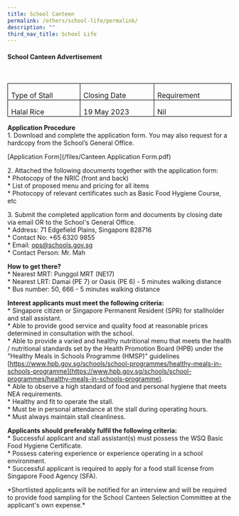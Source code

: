 ```yaml
---
title: School Canteen
permalink: /others/school-life/permalink/
description: ""
third_nav_title: School Life
---
```

#### School Canteen Advertisement
<br>
<table class="MsoTableGrid" border="1" cellspacing="0" cellpadding="0" style="border-collapse:collapse;border:none;mso-border-alt:solid windowtext .5pt;
 mso-yfti-tbllook:1184;mso-padding-alt:0in 5.4pt 0in 5.4pt"><tbody><tr style="mso-yfti-irow:0;mso-yfti-firstrow:yes"><td width="174" valign="top" style="width:130.7pt;border:solid windowtext 1.0pt;
  mso-border-alt:solid windowtext .5pt;padding:0in 5.4pt 0in 5.4pt"><p class="MsoNormal" style="margin-bottom:0in;line-height:normal"><span lang="EN-SG">Type of Stall</span></p></td><td width="174" valign="top" style="width:130.7pt;border:solid windowtext 1.0pt;
  border-left:none;mso-border-left-alt:solid windowtext .5pt;mso-border-alt:
  solid windowtext .5pt;padding:0in 5.4pt 0in 5.4pt"><p class="MsoNormal" style="margin-bottom:0in;line-height:normal"><span lang="EN-SG">Closing Date</span></p></td><td width="174" valign="top" style="width:130.7pt;border:solid windowtext 1.0pt;
  border-left:none;mso-border-left-alt:solid windowtext .5pt;mso-border-alt:
  solid windowtext .5pt;padding:0in 5.4pt 0in 5.4pt"><p class="MsoNormal" style="margin-bottom:0in;line-height:normal"><span lang="EN-SG">Requirement</span></p></td></tr><tr style="mso-yfti-irow:1;mso-yfti-lastrow:yes"><td width="174" valign="top" style="width:130.7pt;border:solid windowtext 1.0pt;
  border-top:none;mso-border-top-alt:solid windowtext .5pt;mso-border-alt:solid windowtext .5pt;
  padding:0in 5.4pt 0in 5.4pt"><p class="MsoNormal" style="margin-bottom:0in;line-height:normal"><span lang="EN-SG">Halal Rice</span></p></td><td width="174" valign="top" style="width:130.7pt;border-top:none;border-left:
  none;border-bottom:solid windowtext 1.0pt;border-right:solid windowtext 1.0pt;
  mso-border-top-alt:solid windowtext .5pt;mso-border-left-alt:solid windowtext .5pt;
  mso-border-alt:solid windowtext .5pt;padding:0in 5.4pt 0in 5.4pt"><p class="MsoNormal" style="margin-bottom:0in;line-height:normal"><span lang="EN-SG">19 May 2023</span></p></td><td width="174" valign="top" style="width:130.7pt;border-top:none;border-left:
  none;border-bottom:solid windowtext 1.0pt;border-right:solid windowtext 1.0pt;
  mso-border-top-alt:solid windowtext .5pt;mso-border-left-alt:solid windowtext .5pt;
  mso-border-alt:solid windowtext .5pt;padding:0in 5.4pt 0in 5.4pt"><p class="MsoNormal" style="margin-bottom:0in;line-height:normal"><span lang="EN-SG">Nil</span></p></td></tr></tbody></table>

**Application Procedure** <br>
1\. Download and complete the application form. You may also request for a hardcopy from the School’s General Office. <br>

[Application Form](/files/Canteen Application Form.pdf)

2\. Attached the following documents together with the application form: <br>
\* Photocopy of the NRIC (front and back) <br>
\* List of proposed menu and pricing for all items <br>
\* Photocopy of relevant certificates such as Basic Food Hygiene Course, etc <br>

3\. Submit the completed application form and documents by closing date via email OR to the School's General Office. <br>
\* Address: 71 Edgefield Plains, Singapore 828716 <br>
\* Contact No: +65 6320 9855 <br>
\* Email: ops@schools.gov.sg <br>
\* Contact Person: Mr. Mah <br>
       
**How to get there?** <br>
\* Nearest MRT: Punggol MRT (NE17) <br>
\* Nearest LRT: Damai (PE 7) or Oasis (PE 6) - 5 minutes walking distance <br>
\* Bus number: 50, 666 - 5 minutes walking distance <br>
    
**Interest applicants must meet the following criteria:** <br>
\* Singapore citizen or Singapore Permanent Resident (SPR) for stallholder and stall assistant. <br>
\* Able to provide good service and quality food at reasonable prices determined in consultation with the school. <br>
\* Able to provide a varied and healthy nutritional menu that meets the health / nutritional standards set by the Health Promotion Board (HPB) under the "Healthy Meals in Schools Programme (HMSP)" guidelines
[https://www.hpb.gov.sg/schools/school-programmes/healthy-meals-in-schools-programme](https://www.hpb.gov.sg/schools/school-programmes/healthy-meals-in-schools-programme). <br>
\* Able to observe a high standard of food and personal hygiene that meets NEA requirements. <br>
\* Healthy and fit to operate the stall. <br>
\* Must be in personal attendance at the stall during operating hours. <br>
\* Must always maintain stall cleanliness. <br>

**Applicants should preferably fulfil the following criteria:** <br>
\* Successful applicant and stall assistant(s) must possess the WSQ Basic Food Hygiene Certificate. <br>
\* Possess catering experience or experience operating in a school environment. <br>
\* Successful applicant is required to apply for a food stall license from Singapore Food Agency (SFA). <br>

\*Shortlisted applicants will be notified for an interview and will be required to provide food sampling for the School Canteen Selection Committee at the applicant's own expense.\*